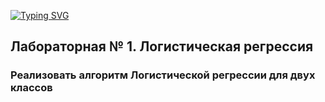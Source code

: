 [![Typing SVG](https://readme-typing-svg.herokuapp.com?font=Fira+Code&weight=450&size=30&duration=5100&pause=800&width=100&lines=%D0%9C%D0%B0%D1%88%D0%B8%D0%BD%D0%BD%D0%BE%D0%B5+%D0%BE%D0%B1%D1%83%D1%87%D0%B5%D0%BD%D0%B8%D0%B5)](https://git.io/typing-svg)
## Лабораторная № 1. Логистическая регрессия
### Реализовать алгоритм Логистической регрессии для двух классов

